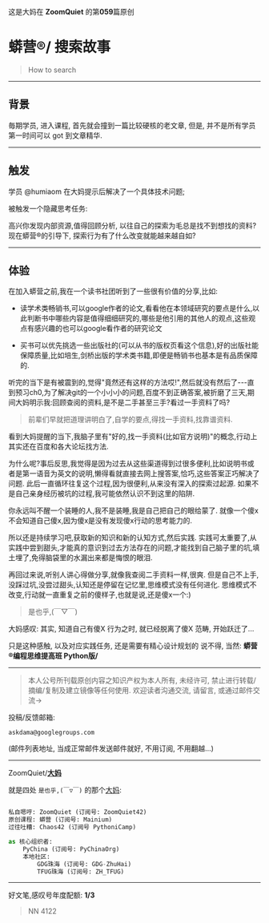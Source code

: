 这是大妈在 **ZoomQuiet** 的第**059**篇原创

# 蟒营®/ 搜索故事
> How to search

-------------
## 背景
毎期学员, 进入课程,
首先就会撞到一篇比较硬核的老文章,
但是, 并不是所有学员第一时间可以 got 到文章精华.


-------------
## 触发
学员 @humiaom 在大妈提示后解决了一个具体技术问题;

被触发一个隐藏思考任务:

高兴你发现内部资源,值得回顾分析, 以往自己的探索为毛总是找不到想找的资料?
现在蟒营®的引导下, 探索行为有了什么改变就能越来越自如?


-------------
## 体验

在加入蟒营之前,我在一个读书社团听到了一些很有价值的分享,比如:

- 读学术类畅销书,可以google作者的论文,看看他在本领域研究的要点是什么,以此判断书中哪些内容是值得细细研究的,哪些是他引用的其他人的观点,这些观点有感兴趣的也可以google看作者的研究论文

- 买书可以优先挑选一些出版社的(可以从书的版权页看这个信息),好的出版社能保障质量,比如培生,剑桥出版的学术类书籍,即便是畅销书也基本是有品质保障的. 

听完的当下是有被震到的,觉得"竟然还有这样的方法哎!",然后就没有然后了---直到预习ch0,为了解决git的一个小小小的问题,百度不到正确答案,被折磨了三天,期间大妈明示我:回顾查阅的资料,是不是二手甚至三手?看过一手资料了吗?

> 前辈们早就把道理讲明白了,自学的要点,得找一手资料,找靠谱资料. 

看到大妈提醒的当下,我脑子里有"好的,找一手资料(比如官方说明)"的概念,行动上其实还在百度和各大论坛找方法. 

为什么呢?事后反思,我觉得是因为过去从这些渠道得到过很多便利,比如说明书或者是第一语音为英文的说明,懒得看就直接去网上搜答案,恰巧,这些答案正巧解决了问题. 此后一直循环往复这个过程,因为很便利,从来没有深入的探索过起源. 如果不是自己亲身经历被坑的过程,我可能依然认识不到这里的陷阱. 

你永远叫不醒一个装睡的人,我不是装睡,我是自己把自己的眼给蒙了. 就像一个傻x不会知道自己傻x,因为傻x是没有发现傻x行动的思考能力的. 

所以还是持续学习吧,获取新的知识和新的认知方式,然后实践. 实践可太重要了,从实践中尝到甜头,才能真的意识到过去方法存在的问题,才能找到自己脑子里的坑,填土埋了,免得脑袋里的水漏出来都是悔恨的眼泪. 

再回过来说,听别人讲心得做分享,就像我查阅二手资料一样,很爽. 但是自己不上手,没踩过坑,没尝过甜头,认知还是停留在记忆里,思维模式没有任何进化. 思维模式不改变,行动就一直重复之前的傻样子,也就是说,还是傻x一个:)


> 是也乎,(￣▽￣)

大妈感叹: 其实, 知道自己有傻X 行为之时, 就已经脱离了傻X 范畴, 开始跃迁了...

只是这种感触, 以及对应实践任务, 还是需要有精心设计规划的
说不得, 当然: **蟒营®编程思维提高班 Python版/**



-------------
> 本人公号所刊载原创内容之知识产权为本人所有,
> 未经许可, 禁止进行转载/摘编/复制及建立镜像等任何使用.
> 欢迎读者沟通交流, 请留言, 或通过邮件交流->

投稿/反馈邮箱:

    askdama@googlegroups.com


(邮件列表地址, 
当成正常邮件发送邮件就好, 不用订阅, 不用翻越...)

-------------

ZoomQuiet/**[大妈](https://mp.weixin.qq.com/s/N5TuRRbF485D4Q90XdDA7g)**

就是四处 `是也乎,(￣▽￣)` 的那个[大妈](https://mp.weixin.qq.com/s/N5TuRRbF485D4Q90XdDA7g):


```python

私自嗯哼: ZoomQuiet (订阅号: ZoomQuiet42)
原创课程: 蟒营 (订阅号: Mainium)
过往吐糟: Chaos42 (订阅号 PythoniCamp)

as 核心组织者:
    PyChina (订阅号: PyChinaOrg)
    本地社区: 
        GDG珠海 (订阅号: GDG-ZhuHai)
        TFUG珠海 (订阅号: ZH_TFUG)
```

-------------
好文笔,感叹号年度配额: **1/3**

> NN 4122




